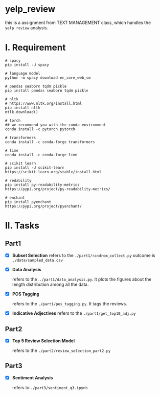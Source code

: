 

# yelp_review

this is a assignment from TEXT MANAGEMENT class, which handles the `yelp review` analysis.

# I. Requirement

```
# spacy
pip install -U spacy

# language model
python -m spacy download en_core_web_sm

# pandas seaborn tqdm pickle
pip install pandas seaborn tqdm pickle

# nltk
# https://www.nltk.org/install.html
pip install nltk
ntlk.download()

# torch
## we recommend you with the conda environment
conda install -c pytorch pytorch

# transformers
conda install -c conda-forge transformers

# lime
conda install -c conda-forge lime

# scikit learn
pip install -U scikit-learn
https://scikit-learn.org/stable/install.html

# redability
pip install py-readability-metrics
https://pypi.org/project/py-readability-metrics/

# enchant
pip install pyenchant
https://pypi.org/project/pyenchant/

```

# II. Tasks

## Part1

- [x] **Subset Selection**
  refers to the `./part1/randrom_collect.py`
  outcome is `./data/sampled_data.csv`

- [x] **Data Analysis**

  refers to the .`./part1/data_analysis.py`. It plots the figures about the length distribution among all the data.

- [x] **POS Tagging**

  refers to the `./part1/pos_tagging.py`. It tags the reviews.

- [x] **Indicative Adjectives**
  refers to the `./part1/get_top10_adj.py`

  

## Part2

- [x] **Top 5 Review Selection Model**
  
  refers to the `./part2/review_selection_part2.py`

## Part3

- [x] **Sentiment Analysis**

  refers to `./part3/sentiment_q3.ipynb`

